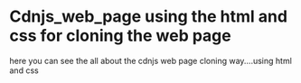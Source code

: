 # Cdnjs_web_page using the html and css for cloning the web page 
here you can see the all about the cdnjs web page cloning way....using html and css






